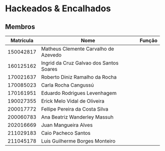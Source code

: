 # Hackeados & Encalhados

## Membros

| Matrícula	| Nome                                     | Função      |
| --------- | ---------------------------------------- | ----------- |
| 150042817	| Matheus Clemente Carvalho de Azevedo     |             |
| 160125162	| Ingrid da Cruz Galvao dos Santos Soares  |    |
| 170021637	| Roberto Diniz Ramalho da Rocha           |    |
| 170085023	| Carla Rocha Cangussú                     |    |
| 170161951	| Eduardo Rodrigues Levenhagem             |    |
| 190027355	| Erick Melo Vidal de Oliveira             |    |
| 200017772	| Fellipe Pereira da Costa Silva           |    |
| 200060783	| Ana Beatriz Wanderley Massuh             |    |
| 202016669	| Juan Mangueira Alves                     |    |
| 211029183	| Caio Pacheco Santos                      |    |
| 211045178	| Luis Guilherme Borges Monteiro           |    |


